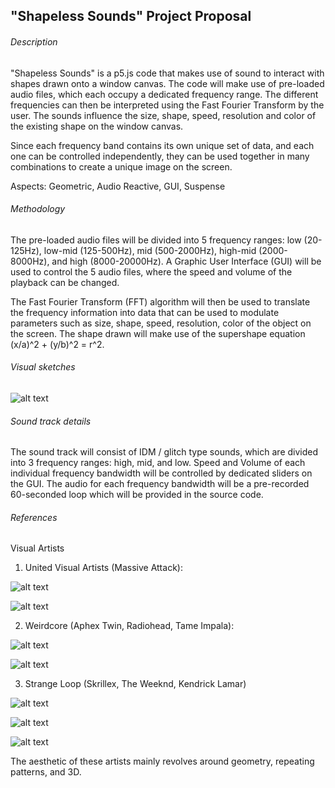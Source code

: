 ## __"Shapeless Sounds" Project Proposal__

###### *Description*

"Shapeless Sounds" is a p5.js code that makes use of sound to interact with shapes drawn onto  a window canvas. The code will make use of pre-loaded audio files, which each occupy a dedicated frequency range. The different frequencies can then be interpreted using the Fast Fourier Transform by the user. The sounds influence the size, shape, speed, resolution and color of the existing shape on the window canvas.

Since each frequency band contains its own unique set of data, and each one can be controlled independently, they can be used together in many combinations to create a unique image on the screen.

Aspects: Geometric, Audio Reactive, GUI, Suspense

###### *Methodology*

The pre-loaded audio files will be divided into 5 frequency ranges: low (20-125Hz), low-mid (125-500Hz), mid (500-2000Hz), high-mid (2000-8000Hz), and high (8000-20000Hz). A Graphic User Interface (GUI) will be used to control the 5 audio files, where the speed and volume of the playback can be changed.

The Fast Fourier Transform (FFT) algorithm will then be used to translate the frequency information into data that can be used to modulate parameters such as size, shape, speed, resolution, color of the object on the screen. The shape drawn will make use of the supershape equation (x/a)^2 + (y/b)^2 = r^2.


###### *Visual sketches*

![alt text](https://github.com/jme10chong/ming-p5js/blob/master/sketch-diagram.jpeg?raw=true)

###### *Sound track details*
The sound track will consist of IDM / glitch type sounds, which are divided into 3 frequency ranges: high, mid, and low. Speed and Volume of each individual frequency bandwidth will be controlled by dedicated sliders on the GUI. The audio for each frequency bandwidth will be a pre-recorded 60-seconded loop which will be provided in the source code.

###### *References*
Visual Artists

1. United Visual Artists (Massive Attack):

![alt text](https://i.pinimg.com/originals/e9/cd/b9/e9cdb9d2b931b48f3a759544d93416d8.jpg)

![alt text](https://encrypted-tbn0.gstatic.com/images?q=tbn:ANd9GcSD4hll96MUFxiLUBPozZ9fA4rwmQbRXFHpToE1-iDfMF2uhrUm)

2. Weirdcore (Aphex Twin, Radiohead, Tame Impala):

![alt text](https://3m84r11gpx1j11puas2g5wfl-wpengine.netdna-ssl.com/wp-content/uploads/2017/06/weirdcore.jpg)

![alt text](http://dazedimg.dazedgroup.netdna-cdn.com/573/azure/dazed-prod/610/4/614271.jpg)

3. Strange Loop (Skrillex, The Weeknd, Kendrick Lamar)

![alt text](https://static1.squarespace.com/static/5934c22bff7c503b73aa6d26/593c65f9bebafb0e23216c91/5a483d909140b7ea14ee4941/1515132308943/Weeknd-NWY.png?format=2500w)

![alt text](https://static1.squarespace.com/static/5934c22bff7c503b73aa6d26/593c62e1e58c62c93bc291e9/5a0902f89140b7f3b7b2a13c/1510540038652/BONOBO_PIC3.JPG?format=2500w)

![alt text](https://static1.squarespace.com/static/5934c22bff7c503b73aa6d26/59e6ec6c268b9695b9560f98/5a0904a5085229359d94d430/1514687099276/nickMurphy-panoramaNYC-dundermator.jpg?format=2500w)

The aesthetic of these artists mainly revolves around geometry, repeating patterns, and 3D.

